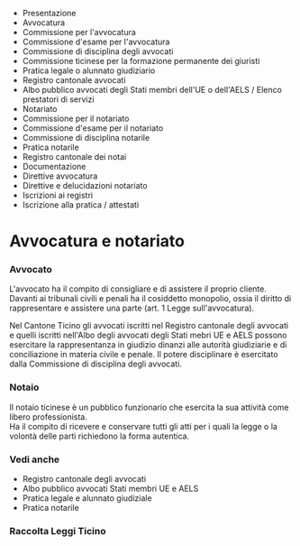   * Presentazione
  * Avvocatura
  * Commissione per l'avvocatura
  * Commissione d'esame per l'avvocatura
  * Commissione di disciplina degli avvocati
  * Commissione ticinese per la formazione permanente dei giuristi
  * Pratica legale o alunnato giudiziario
  * Registro cantonale avvocati
  * Albo pubblico avvocati degli Stati membri dell'UE o dell'AELS / Elenco prestatori di servizi
  * Notariato
  * Commissione per il notariato
  * Commissione d'esame per il notariato
  * Commissione di disciplina notarile
  * Pratica notarile
  * Registro cantonale dei notai
  * Documentazione
  * Direttive avvocatura
  * Direttive e delucidazioni notariato
  * Iscrizioni ai registri
  * Iscrizione alla pratica / attestati

#  Avvocatura e notariato

### Avvocato

L'avvocato ha il compito di consigliare e di assistere il proprio cliente.
Davanti ai tribunali civili e penali ha il cosiddetto monopolio, ossia il
diritto di rappresentare e assistere una parte (art. 1 Legge sull'avvocatura).

Nel Cantone Ticino gli avvocati iscritti nel Registro cantonale degli avvocati
e quelli iscritti nell'Albo degli avvocati degli Stati mebri UE e AELS possono
esercitare la rappresentanza in giudizio dinanzi alle autorità giudiziarie e
di conciliazione in materia civile e penale. Il potere disciplinare è
esercitato dalla Commissione di disciplina degli avvocati.

### Notaio

Il notaio ticinese è un pubblico funzionario che esercita la sua attività come
libero professionista.  
Ha il compito di ricevere e conservare tutti gli atti per i quali la legge o
la volontà delle parti richiedono la forma autentica.

###  Vedi anche

  * Registro cantonale degli avvocati
  * Albo pubblico avvocati Stati membri UE e AELS 
  * Pratica legale e alunnato giudiziale
  * Pratica notarile   

### Raccolta Leggi Ticino

